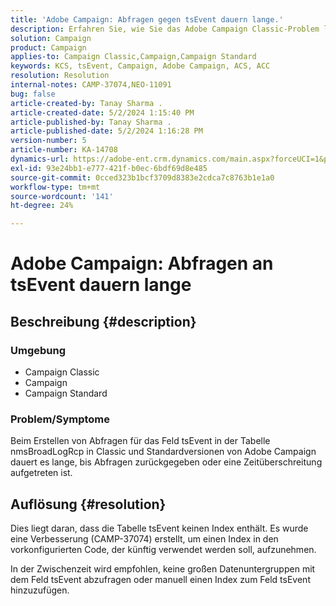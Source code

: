 ```yaml
---
title: 'Adobe Campaign: Abfragen gegen tsEvent dauern lange.'
description: Erfahren Sie, wie Sie das Adobe Campaign Classic-Problem lösen können, bei dem die Rückgabe von Abfragen oder die Zeitüberschreitung lange dauern.
solution: Campaign
product: Campaign
applies-to: Campaign Classic,Campaign,Campaign Standard
keywords: KCS, tsEvent, Campaign, Adobe Campaign, ACS, ACC
resolution: Resolution
internal-notes: CAMP-37074,NEO-11091
bug: false
article-created-by: Tanay Sharma .
article-created-date: 5/2/2024 1:15:40 PM
article-published-by: Tanay Sharma .
article-published-date: 5/2/2024 1:16:28 PM
version-number: 5
article-number: KA-14708
dynamics-url: https://adobe-ent.crm.dynamics.com/main.aspx?forceUCI=1&pagetype=entityrecord&etn=knowledgearticle&id=5670f511-8608-ef11-9f8a-6045bd026dc7
exl-id: 93e24bb1-e777-421f-b0ec-6bdf69d8e485
source-git-commit: 0cced323b1bcf3709d8383e2cdca7c8763b1e1a0
workflow-type: tm+mt
source-wordcount: '141'
ht-degree: 24%

---
```


# Adobe Campaign: Abfragen an tsEvent dauern lange

## Beschreibung {#description}


### Umgebung

- Campaign Classic
- Campaign
- Campaign Standard




### Problem/Symptome

Beim Erstellen von Abfragen für das Feld tsEvent in der Tabelle nmsBroadLogRcp in Classic und Standardversionen von Adobe Campaign dauert es lange, bis Abfragen zurückgegeben oder eine Zeitüberschreitung aufgetreten ist.


## Auflösung {#resolution}


Dies liegt daran, dass die Tabelle tsEvent keinen Index enthält. Es wurde eine Verbesserung (CAMP-37074) erstellt, um einen Index in den vorkonfigurierten Code, der künftig verwendet werden soll, aufzunehmen.

In der Zwischenzeit wird empfohlen, keine großen Datenuntergruppen mit dem Feld tsEvent abzufragen oder manuell einen Index zum Feld tsEvent hinzuzufügen.
